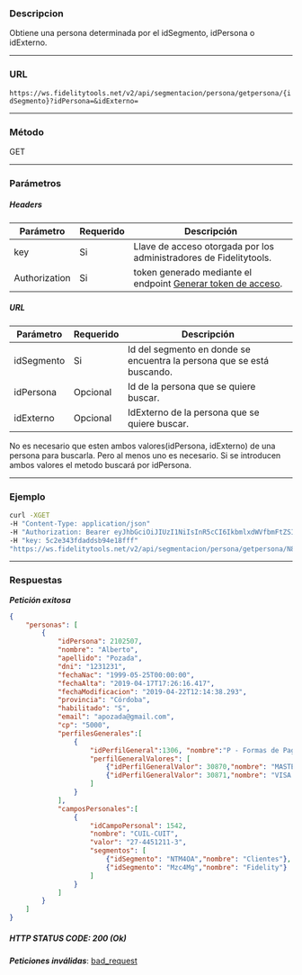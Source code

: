 ### Descripcion
Obtiene una persona determinada por el idSegmento, idPersona o idExterno.
___

### URL
` https://ws.fidelitytools.net/v2/api/segmentacion/persona/getpersona/{idSegmento}?idPersona=&idExterno= `
___

### Método
GET
___
### Parámetros

##### Headers

|Parámetro |Requerido |Descripción                 |
|----------|----------|----------------------------|
| key         | Si		 | Llave de acceso otorgada por los administradores de Fidelitytools. |
| Authorization       | Si		 | token generado mediante el endpoint [Generar token de acceso](https://github.com/bebeto-fidelitytools/FidelitytoolsWS/blob/master/docs/autenticaci%C3%B3n.md). |


##### URL
|Parámetro |Requerido |Descripción                 |
|----------|----------|----------------------------|
| idSegmento | Si | Id del segmento en donde se encuentra la persona que se está buscando. |
| idPersona | Opcional | Id de la persona que se quiere buscar. |
| idExterno | Opcional | IdExterno de la persona que se quiere buscar.| 

No es necesario que esten ambos valores(idPersona, idExterno) de una persona para buscarla. Pero al menos uno es necesario. Si se introducen ambos valores el metodo buscará por idPersona.

___
### Ejemplo
```bash
curl -XGET
-H "Content-Type: application/json" 
-H "Authorization: Bearer eyJhbGciOiJIUzI1NiIsInR5cCI6IkbmlxdWVfbmFtZSI6InVzZXJb25maWciLCJuYmYiOjE1NTYxMTk0MNjIwNTgwNywiaWF0IjoxNTU2MTE5NDA3LCJpczovL3dzLmZpZGVsaXR5dG9vbHMubmV0L3YyIiwiYXVkIjoiaHa2U2asdasdy5maWRlbGl0eXRvb2xzLm5ldC92MiJ9RDDpMHEB4SsmY0j87OcS5mbxe2XxSAY" 
-H "key: 5c2e343fdaddsb94e18fff"
"https://ws.fidelitytools.net/v2/api/segmentacion/persona/getpersona/N8X8Na?idPersona=7102269&idExterno=COD-0002"
```
___
### Respuestas
***Petición exitosa***
```json
{
    "personas": [
        {
            "idPersona": 2102507,
            "nombre": "Alberto",
            "apellido": "Pozada",
            "dni": "1231231",
            "fechaNac": "1999-05-25T00:00:00",
            "fechaAlta": "2019-04-17T17:26:16.417",
            "fechaModificacion": "2019-04-22T12:14:38.293",
            "provincia": "Córdoba",
            "habilitado": "S",
            "email": "apozada@gmail.com",
            "cp": "5000",
            "perfilesGenerales":[
                {
                    "idPerfilGeneral":1306, "nombre":"P - Formas de Pago","tipoPerfil": "Múltiple",
                    "perfilGeneralValores": [
                        {"idPerfilGeneralValor": 30870,"nombre": "MASTERCARD"},
                        {"idPerfilGeneralValor": 30871,"nombre": "VISA CREDITO"}
                    ]
                }
            ],
            "camposPersonales":[
            	{
                    "idCampoPersonal": 1542,
                    "nombre": "CUIL-CUIT",
                    "valor": "27-4451211-3",
                    "segmentos": [
                    	{"idSegmento": "NTM4OA","nombre": "Clientes"},
                      	{"idSegmento": "Mzc4Mg","nombre": "Fidelity"}
                    ]
                }  
            ]
        }
    ]
}
```

##### HTTP STATUS CODE: 200 (Ok)

***Peticiones inválidas***: [bad_request](https://github.com/bebeto-fidelitytools/FidelitytoolsWS/blob/master/docs/segmentacion/bad_request.md)
